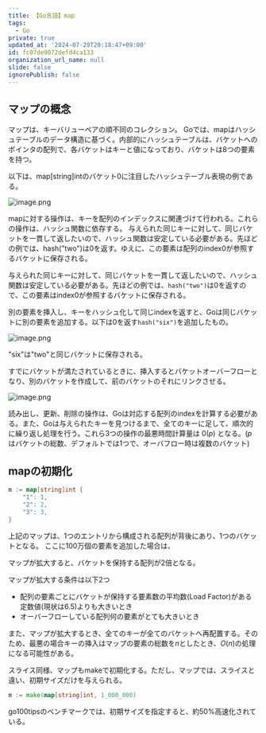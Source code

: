 ```yaml
---
title: 【Go言語】map
tags:
  - Go
private: true
updated_at: '2024-07-29T20:18:47+09:00'
id: fc07de9072defd4ca133
organization_url_name: null
slide: false
ignorePublish: false
---
```

## マップの概念

マップは、キーバリューペアの順不同のコレクション。
Goでは、mapはハッシュテーブルのデータ構造に基づく。内部的にハッシュテーブルは、バケットへのポインタの配列で、各バケットはキーと値になっており、バケットは8つの要素を持つ。

以下は、map[string]intのバケット0に注目したハッシュテーブル表現の例である。

![image.png](https://qiita-image-store.s3.ap-northeast-1.amazonaws.com/0/156096/b387ff31-8204-ae0d-80ae-f70945d50a4a.png)

mapに対する操作は、キーを配列のインデックスに関連づけて行われる。これらの操作は、ハッシュ関数に依存する。
与えられた同じキーに対して、同じバケットを一貫して返したいので、ハッシュ関数は安定している必要がある。先ほどの例では、hash("two")は0を返す。ゆえに、この要素は配列のindex0が参照するバケットに保存される。

与えられた同じキーに対して、同じバケットを一貫して返したいので、ハッシュ関数は安定している必要がある。先ほどの例では、`hash("two")`は0を返すので、この要素はindex0が参照するバケットに保存される。

別の要素を挿入し、キーをハッシュ化して同じindexを返すと、Goは同じバケットに別の要素を追加する。以下は0を返す`hash("six")`を追加したもの。

![image.png](https://qiita-image-store.s3.ap-northeast-1.amazonaws.com/0/156096/892f823b-955d-82ed-2f13-a4de47370072.png)

"six"は"two"と同じバケットに保存される。

すでにバケットが満たされているときに、挿入するとバケットオーバーフローとなり、別のバケットを作成して、前のバケットのそれにリンクさせる。

![image.png](https://qiita-image-store.s3.ap-northeast-1.amazonaws.com/0/156096/7320bfe3-b108-0513-5725-5eec6e9d5bfd.png)

読み出し、更新、削除の操作は、Goは対応する配列のindexを計算する必要がある。また、Goは与えられたキーを見つけるまで、全てのキーに足して、順次的に繰り返し処理を行う。これら3つの操作の最悪時間計算量は $0(p)$ となる。($p$はバケットの総数、デフォルトでは1つで、オーバフロー時は複数のバケット)

## mapの初期化

```go
m := map[string]int {
    "1": 1,
    "2": 2,
    "3": 3,
}
```

上記のマップは、1つのエントリから構成される配列が背後にあり、1つのバケットとなる。
ここに100万個の要素を追加した場合は、

マップが拡大すると、バケットを保持する配列が2倍となる。

マップが拡大する条件は以下2つ

* 配列の要素ごとにバケットが保持する要素数の平均数(Load Factor)がある定数値(現状は6.5)よりも大きいとき
* オーバーフローしている配列何の要素がとても大きいとき

また、マップが拡大するとき、全てのキーが全てのバケットへ再配置する。そのため、最悪の場合キーの挿入はマップの要素の総数を$n$としたとき、$O(n)$の処理になる可能性がある。

スライス同様、マップもmakeで初期化する。ただし、マップでは、スライスと違い、初期サイズだけを与えられる。

```go
m := make(map[string]int, 1_000_000)
```

go100tipsのベンチマークでは、初期サイズを指定すると、約50%高速化されている。
